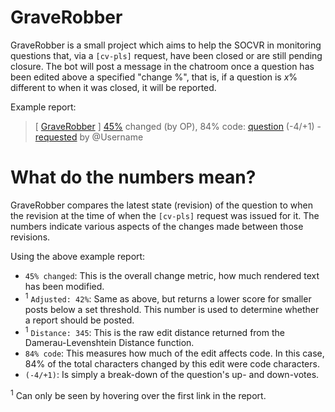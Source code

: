 # GraveRobber

GraveRobber is a small project which aims to help the SOCVR in monitoring questions that, via a `[cv-pls]` request, have been closed or are still pending closure. The bot will post a message in the chatroom once a question has been edited above a specified "change %", that is, if a question is *x*% different to when it was closed, it will be reported.

Example report: 

> [ [GraveRobber](https://github.com/SO-Close-Vote-Reviewers/GraveRobber) ] [45%](https://stackoverflow.com/posts/2147483647/revisions "Adjusted: 42%. Distance: 345.") changed (by OP), 84% code: [question](https://stackoverflow.com/q/2147483647) (-4/+1) - [requested](https://chat.stackoverflow.com/transcript/message/2147483647) by @​Username


# What do the numbers mean?

GraveRobber compares the latest state (revision) of the question to when the revision at the time of when the `[cv-pls]` request was issued for it. The numbers indicate various aspects of the changes made between those revisions.

Using the above example report:

 - `45% changed`: This is the overall change metric, how much rendered text has been modified.
 - <sup>1</sup> `Adjusted: 42%`: Same as above, but returns a lower score for smaller posts below a set threshold. This number is used to determine whether a report should be posted.
 - <sup>1</sup> `Distance: 345`: This is the raw edit distance returned from the Damerau-Levenshtein Distance function.
 - `84% code`: This measures how much of the edit affects code. In this case, 84% of the total characters changed by this edit were code characters.
 - `(-4/+1)`: Is simply a break-down of the question's up- and down-votes.
 
 <sup>1</sup> Can only be seen by hovering over the first link in the report.
